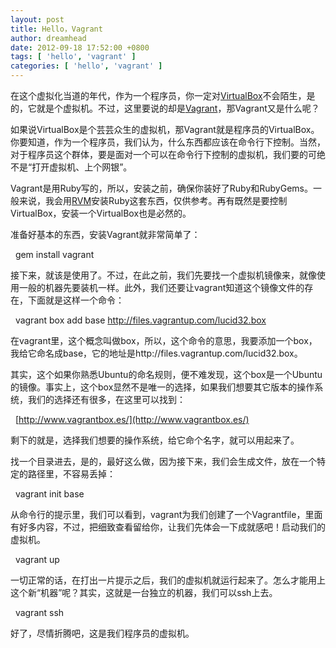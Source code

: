 ```yaml
---
layout: post
title: Hello，Vagrant
author: dreamhead
date: 2012-09-18 17:52:00 +0800
tags: [ 'hello', 'vagrant' ]
categories: [ 'hello', 'vagrant' ]
---
```


在这个虚拟化当道的年代，作为一个程序员，你一定对[VirtualBox](https://www.virtualbox.org/)不会陌生，是的，它就是个虚拟机。不过，这里要说的却是[Vagrant](http://vagrantup.com/)，那Vagrant又是什么呢？

如果说VirtualBox是个芸芸众生的虚拟机，那Vagrant就是程序员的VirtualBox。你要知道，作为一个程序员，我们认为，什么东西都应该在命令行下控制。当然，对于程序员这个群体，要是面对一个可以在命令行下控制的虚拟机，我们要的可绝不是“打开虚拟机、上个网银”。

Vagrant是用Ruby写的，所以，安装之前，确保你装好了Ruby和RubyGems。一般来说，我会用[RVM](https://rvm.io/)安装Ruby这套东西，仅供参考。再有既然是要控制VirtualBox，安装一个VirtualBox也是必然的。

准备好基本的东西，安装Vagrant就非常简单了：

&nbsp; gem install vagrant

接下来，就该是使用了。不过，在此之前，我们先要找一个虚拟机镜像来，就像使用一般的机器先要装机一样。此外，我们还要让vagrant知道这个镜像文件的存在，下面就是这样一个命令：

&nbsp; vagrant box add base http://files.vagrantup.com/lucid32.box

在vagrant里，这个概念叫做box，所以，这个命令的意思，我要添加一个box，我给它命名成base，它的地址是http://files.vagrantup.com/lucid32.box。

其实，这个如果你熟悉Ubuntu的命名规则，便不难发现，这个box是一个Ubuntu的镜像。事实上，这个box显然不是唯一的选择，如果我们想要其它版本的操作系统，我们的选择还有很多，在这里可以找到：

&nbsp; [http://www.vagrantbox.es/](http://www.vagrantbox.es/)

剩下的就是，选择我们想要的操作系统，给它命个名字，就可以用起来了。

找一个目录进去，是的，最好这么做，因为接下来，我们会生成文件，放在一个特定的路径里，不容易丢掉：

&nbsp; vagrant init base

从命令行的提示里，我们可以看到，vagrant为我们创建了一个Vagrantfile，里面有好多内容，不过，把细致查看留给你，让我们先体会一下成就感吧！启动我们的虚拟机。

&nbsp; vagrant up

一切正常的话，在打出一片提示之后，我们的虚拟机就运行起来了。怎么才能用上这个新“机器”呢？其实，这就是一台独立的机器，我们可以ssh上去。

&nbsp; vagrant ssh

好了，尽情折腾吧，这是我们程序员的虚拟机。


